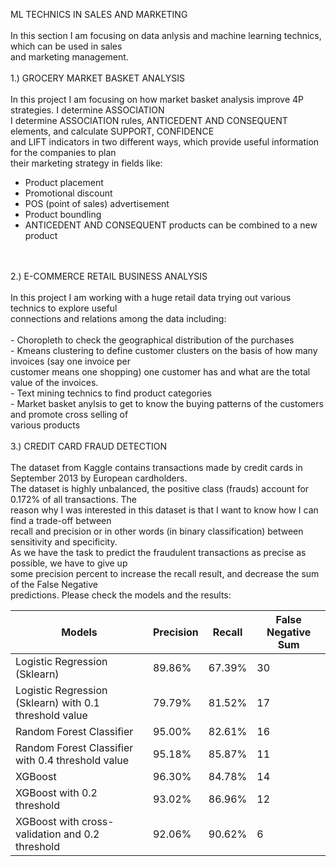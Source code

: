 ML TECHNICS IN SALES AND MARKETING<br/>
<br/>
In this section I am focusing on data anlysis and machine learning technics, which can be used in sales <br/>
and marketing management.<br/>
<br/>
1.) GROCERY MARKET BASKET ANALYSIS<br/>
<br/>
In this project I am focusing on how market basket analysis improve 4P strategies. I determine ASSOCIATION<br/>
I determine ASSOCIATION rules, ANTICEDENT AND CONSEQUENT elements, and calculate SUPPORT, CONFIDENCE   <br/>
and LIFT indicators in two different ways, which provide useful information for the companies to plan   <br/>
their marketing strategy in fields like:
<br/>
- Product placement<br/>
- Promotional discount<br/>
- POS (point of sales) advertisement <br/>
- Product boundling<br/>
- ANTICEDENT AND CONSEQUENT products can be combined to a new product<br/>
 <br/>
<br/>
2.) E-COMMERCE RETAIL BUSINESS ANALYSIS<br/>
<br/>
In this project I am working with a huge retail data trying out various technics to explore useful <br/>
connections and relations among the data including:<br/>
<br/>
- Choropleth to check the geographical distribution of the purchases <br/>
- Kmeans clustering to define customer clusters on the basis of how many invoices (say one invoice per <br/>
   customer means one shopping) one customer has and what are the total value of the invoices.<br/>
- Text mining technics to find product categories<br/>
- Market basket anylsis to get to know the buying patterns of the customers and promote cross selling of <br/>
  various products<br/>
   <br/>
 3.) CREDIT CARD FRAUD DETECTION<br/>
 <br/>
 The dataset from Kaggle contains transactions made by credit cards in September 2013 by European cardholders. <br/>
 The dataset is highly unbalanced, the positive class (frauds) account for 0.172% of all transactions. The <br/>
 reason why I was interested in this dataset is that I want to know how I can find a trade-off between <br/>
  recall and precision or in other words (in binary classification) between sensitivity and specificity.  <br/>
  As we have the task to predict the fraudulent transactions as precise as possible, we have to give up  <br/>
  some precision percent to increase the recall result, and decrease the sum of the False Negative <br/>
  predictions. Please check the models and the results:<br/>
   
   |           Models           | Precision | Recall |False Negative Sum | 
|----------------------------|--------------------|-------------------|--------|      
| Logistic Regression (Sklearn) |        89.86%        |       67.39%        |  30 |    
| Logistic Regression (Sklearn) with 0.1 threshold value|        79.79%        |      81.52%       |  17 |        
| Random Forest Classifier |        95.00%       |       82.61%        |  16 |       
| Random Forest Classifier with 0.4 threshold value |        95.18%      |       85.87%        |  11 |   
| XGBoost|        96.30%       |       84.78%        |  14 |   
| XGBoost with 0.2 threshold | 93.02%  | 86.96%  | 12 |  
|         XGBoost with cross-validation and 0.2 threshold          |        92.06%        |       90.62%        |  6 |     

  
 
